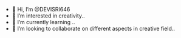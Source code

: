 - 👋 Hi, I’m @DEVISRI646
- 👀 I’m interested in creativity..
- 🌱 I’m currently learning ..
- 💞️ I’m looking to collaborate on different aspects in creative field..
  

<!---
DEVISRI646/DEVISRI646 is a ✨ special ✨ repository because its `README.md` (this file) appears on your GitHub profile.
You can click the Preview link to take a look at your changes.
--->
